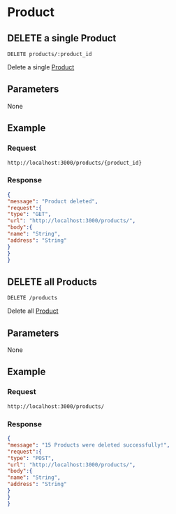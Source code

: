 # Product
## DELETE a single Product

    DELETE products/:product_id
    
Delete a single [Product]

## Parameters
None

## Example
### Request

    http://localhost:3000/products/{product_id}

### Response
``` json
{
"message": "Product deleted",
"request":{
"type": "GET",
"url": "http://localhost:3000/products/",
"body":{
"name": "String",
"address": "String"
}
}
}

```
## DELETE all Products

    DELETE /products
    
Delete all [Product]

## Parameters
None

## Example
### Request

    http://localhost:3000/products/

### Response
``` json
{
"message": "15 Products were deleted successfully!",
"request":{
"type": "POST",
"url": "http://localhost:3000/products/",
"body":{
"name": "String",
"address": "String"
}
}
}

```

[Product]: README.md
